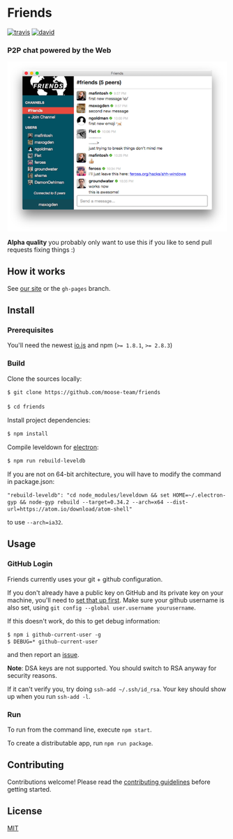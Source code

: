 # Friends

[![travis][travis-image]][travis-url]
[![david][david-image]][david-url]

[travis-image]: https://img.shields.io/travis/moose-team/friends.svg?style=flat-square
[travis-url]: https://travis-ci.org/moose-team/friends
[david-image]: https://img.shields.io/david/moose-team/friends.svg?style=flat-square
[david-url]: https://david-dm.org/moose-team/friends


### P2P chat powered by the Web

![screenshot](static/screenshot.png)

**Alpha quality** you probably only want to use this if you like to send pull requests
fixing things :)

## How it works

See [our site](http://moose-team.github.io/friends/) or the `gh-pages` branch.

## Install

### Prerequisites

You'll need the newest [io.js](https://iojs.org) and npm (`>= 1.8.1`, `>= 2.8.3`)

### Build

Clone the sources locally:

```sh
$ git clone https://github.com/moose-team/friends

$ cd friends
```

Install project dependencies:

```sh
$ npm install
```

Compile leveldown for [electron](http://electron.atom.io/):

```sh
$ npm run rebuild-leveldb
```

If you are not on 64-bit architecture, you will have to modify the command in
package.json:

```
"rebuild-leveldb": "cd node_modules/leveldown && set HOME=~/.electron-gyp && node-gyp rebuild --target=0.34.2 --arch=x64 --dist-url=https://atom.io/download/atom-shell"
```

to use `--arch=ia32`.


## Usage

### GitHub Login

Friends currently uses your git + github configuration.

If you don't already have a public key on GitHub and its private key on your
machine, you'll need to [set that up
first](https://help.github.com/articles/generating-ssh-keys/). Make sure your
github username is also set, using `git config --global user.username
yourusername`.

If this doesn't work, do this to get debug information:

```
$ npm i github-current-user -g
$ DEBUG=* github-current-user
```

and then report an [issue](https://github.com/moose-team/friends/issues).

**Note**: DSA keys are not supported. You should switch to RSA anyway for security reasons.

If it can't verify you, try doing `ssh-add ~/.ssh/id_rsa`. Your key should show up when you run `ssh-add -l`.

### Run

To run from the command line, execute `npm start`.

To create a distributable app, run `npm run package`.

## Contributing

Contributions welcome! Please read the [contributing guidelines](CONTRIBUTING.md) before getting started.

## License

[MIT](LICENSE.md)
